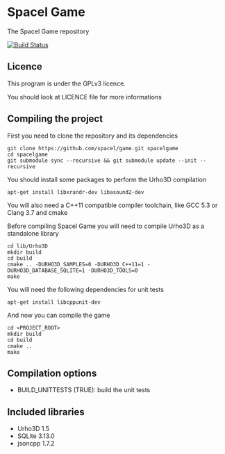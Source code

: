 # Spacel Game

The Spacel Game repository

[![Build Status](https://travis-ci.org/spacel/game.svg?branch=master)](https://travis-ci.org/spacel/game)

## Licence

This program is under the GPLv3 licence.

You should look at LICENCE file for more informations

## Compiling the project

First you need to clone the repository and its dependencies

```
git clone https://github.com/spacel/game.git spacelgame
cd spacelgame
git submodule sync --recursive && git submodule update --init --recursive
```

You should install some packages to perform the Urho3D compilation
```
apt-get install libxrandr-dev libasound2-dev
```

You will also need a C++11 compatible compiler toolchain, like GCC 5.3 or Clang 3.7 and cmake

Before compiling Spacel Game you will need to compile Urho3D as a standalone library

```
cd lib/Urho3D
mkdir build
cd build
cmake .. -DURHO3D_SAMPLES=0 -DURHO3D_C++11=1 -DURHO3D_DATABASE_SQLITE=1 -DURHO3D_TOOLS=0
make
```

You will need the following dependencies for unit tests
```
apt-get install libcppunit-dev
```

And now you can compile the game

```
cd <PROJECT_ROOT>
mkdir build
cd build
cmake ..
make
```

## Compilation options

* BUILD_UNITTESTS (TRUE): build the unit tests

## Included libraries

* Urho3D 1.5
* SQLite 3.13.0
* jsoncpp 1.7.2
